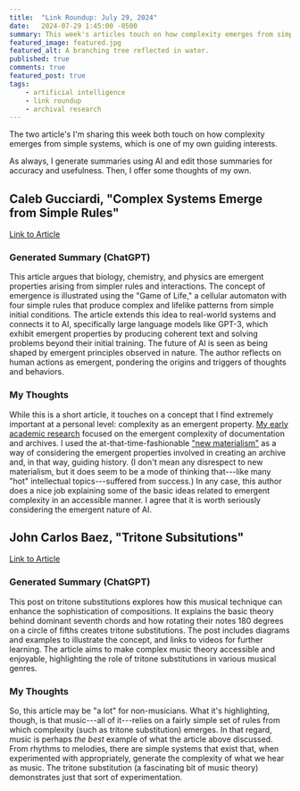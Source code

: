 ```yaml
---
title:  "Link Roundup: July 29, 2024"
date:   2024-07-29 1:45:00 -0500
summary: This week's articles touch on how complexity emerges from simple systems.
featured_image: featured.jpg
featured_alt: A branching tree reflected in water.
published: true
comments: true
featured_post: true
tags:
    - artificial intelligence
    - link roundup
    - archival research
---
```


The two article's I'm sharing this week both touch on how complexity emerges from simple systems, which is one of my own guiding interests.

As always, I generate summaries using AI and edit those summaries for accuracy and usefulness. Then, I offer some thoughts of my own.


## Caleb Gucciardi, "Complex Systems Emerge from Simple Rules"

[Link to
Article](https://tecnica.substack.com/p/complex-systems-emerge-from-simple)

### Generated Summary (ChatGPT)

This article argues that biology, chemistry, and physics are emergent
properties arising from simpler rules and interactions. The concept of
emergence is illustrated using the "Game of Life," a cellular automaton
with four simple rules that produce complex and lifelike patterns from
simple initial conditions. The article extends this idea to real-world
systems and connects it to AI, specifically large language models like
GPT-3, which exhibit emergent properties by producing coherent text and
solving problems beyond their initial training. The future of AI is seen
as being shaped by emergent principles observed in nature. The author
reflects on human actions as emergent, pondering the origins and
triggers of thoughts and behaviors.

### My Thoughts

While this is a short article, it touches on a concept that I find
extremely important at a personal level: complexity as an emergent
property. [My early academic
research](https://www.tandfonline.com/doi/abs/10.1080/07350198.2020.1727101)
focused on the emergent complexity of documentation and archives. I used
the at-that-time-fashionable ["new materialism"](https://en.wikipedia.org/wiki/New_materialism) as a way of considering
the emergent properties involved in creating an archive and, in that
way, guiding history. (I don't mean any disrespect to new materialism, but it does seem to be a mode of thinking that---like many "hot"
intellectual topics---suffered from success.) In any case, this author
does a nice job explaining some of the basic ideas related to emergent
complexity in an accessible manner. I agree that it is worth seriously
considering the emergent nature of AI.

## John Carlos Baez, "Tritone Subsitutions"

[Link to
Article](https://johncarlosbaez.wordpress.com/2024/07/27/tritone-substitutions/)

### Generated Summary (ChatGPT)

This post on tritone substitutions explores how this musical technique
can enhance the sophistication of compositions. It explains the basic
theory behind dominant seventh chords and how rotating their notes 180
degrees on a circle of fifths creates tritone substitutions. The post
includes diagrams and examples to illustrate the concept, and links to
videos for further learning. The article aims to make complex music
theory accessible and enjoyable, highlighting the role of tritone
substitutions in various musical genres.

### My Thoughts

So, this article may be "a lot" for non-musicians. What it's
highlighting, though, is that music---all of it---relies on a fairly
simple set of rules from which complexity (such as tritone substitution)
emerges. In that regard, music is perhaps *the best* example of what the
article above discussed. From rhythms to melodies, there are simple
systems that exist that, when experimented with appropriately, generate
the complexity of what we hear as music. The tritone substitution (a
fascinating bit of music theory) demonstrates just that sort of
experimentation.
